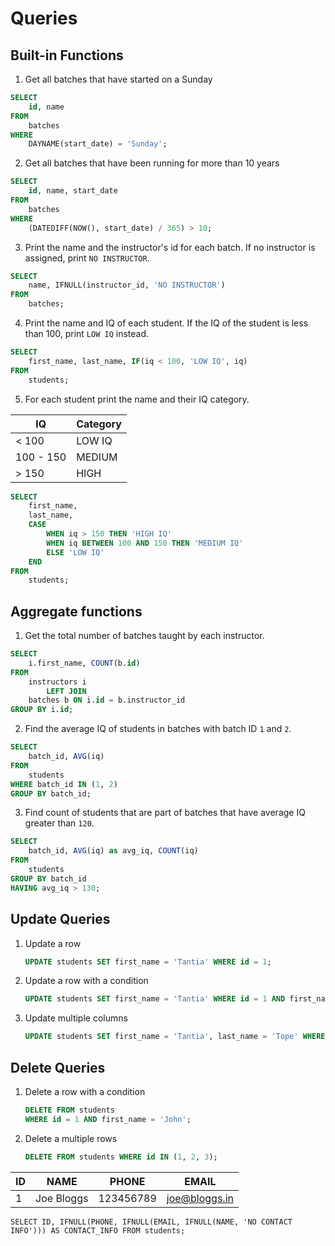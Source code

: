 # Queries

## Built-in Functions

1. Get all batches that have started on a Sunday

```sql
SELECT 
    id, name
FROM
    batches
WHERE
    DAYNAME(start_date) = 'Sunday';
```

2. Get all batches that have been running for more than 10 years

```sql
SELECT 
    id, name, start_date
FROM
    batches
WHERE
	(DATEDIFF(NOW(), start_date) / 365) > 10;
```
3. Print the name and the instructor's id for each batch. If no instructor is assigned, print `NO INSTRUCTOR`.

```sql
SELECT
    name, IFNULL(instructor_id, 'NO INSTRUCTOR')
FROM
    batches;
```

4. Print the name and IQ of each student. If the IQ of the student is less than 100, print `LOW IQ` instead.

```sql
SELECT 
    first_name, last_name, IF(iq < 100, 'LOW IQ', iq)
FROM
    students;
```

5. For each student print the name and their IQ category.

| IQ        | Category |
| --------- | -------- |
| < 100     | LOW IQ   |
| 100 - 150 | MEDIUM   |
| > 150     | HIGH     |

```sql
SELECT 
    first_name,
    last_name,
    CASE
        WHEN iq > 150 THEN 'HIGH IQ'
        WHEN iq BETWEEN 100 AND 150 THEN 'MEDIUM IQ'
        ELSE 'LOW IQ'
    END
FROM
    students;
```

## Aggregate functions

1. Get the total number of batches taught by each instructor.

```sql
SELECT 
    i.first_name, COUNT(b.id)
FROM
    instructors i
        LEFT JOIN
    batches b ON i.id = b.instructor_id
GROUP BY i.id;
```

2. Find the average IQ of students in batches with batch ID `1` and `2`.

```sql
SELECT 
    batch_id, AVG(iq)
FROM
    students
WHERE batch_id IN (1, 2)
GROUP BY batch_id;
```

3. Find count of students that are part of batches that have average IQ greater than `120`.

```sql
SELECT 
    batch_id, AVG(iq) as avg_iq, COUNT(iq)
FROM
    students
GROUP BY batch_id
HAVING avg_iq > 130;
```

## Update Queries

1. Update a row

    ```sql
    UPDATE students SET first_name = 'Tantia' WHERE id = 1;
    ```
2. Update a row with a condition

    ```sql
    UPDATE students SET first_name = 'Tantia' WHERE id = 1 AND first_name = 'John';
    ```

3. Update multiple columns

    ```sql
    UPDATE students SET first_name = 'Tantia', last_name = 'Tope' WHERE id = 1 AND first_name = 'John';
    ```

## Delete Queries

1. Delete a row with a condition
 
     ```sql
     DELETE FROM students
     WHERE id = 1 AND first_name = 'John';
     ```
 
2. Delete a multiple rows
 
     ```sql
     DELETE FROM students WHERE id IN (1, 2, 3);
     ```
| ID | NAME | PHONE | EMAIL |
|----|------|-------|-------|
| 1  | Joe Bloggs | 123456789 | joe@bloggs.in |

```SELECT ID, IFNULL(PHONE, IFNULL(EMAIL, IFNULL(NAME, 'NO CONTACT INFO'))) AS CONTACT_INFO FROM students;```
